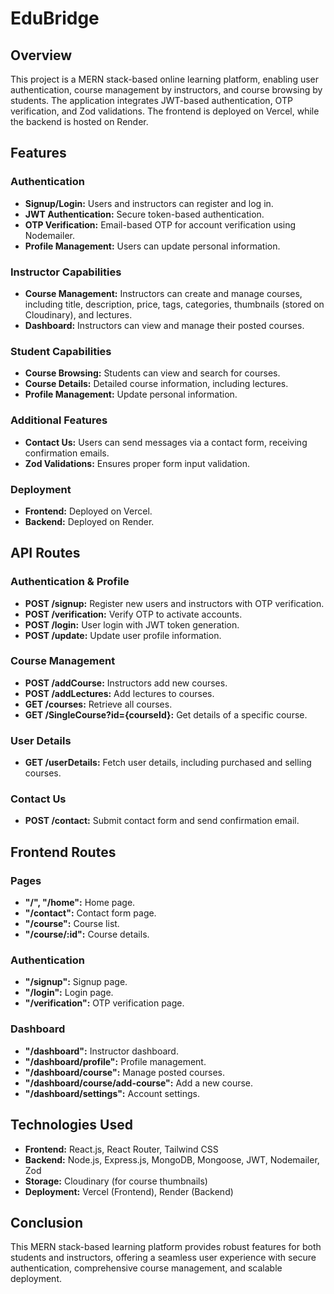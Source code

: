 # EduBridge

## Overview
This project is a MERN stack-based online learning platform, enabling user authentication, course management by instructors, and course browsing by students. The application integrates JWT-based authentication, OTP verification, and Zod validations. The frontend is deployed on Vercel, while the backend is hosted on Render.

## Features

### Authentication
- **Signup/Login:** Users and instructors can register and log in.
- **JWT Authentication:** Secure token-based authentication.
- **OTP Verification:** Email-based OTP for account verification using Nodemailer.
- **Profile Management:** Users can update personal information.

### Instructor Capabilities
- **Course Management:** Instructors can create and manage courses, including title, description, price, tags, categories, thumbnails (stored on Cloudinary), and lectures.
- **Dashboard:** Instructors can view and manage their posted courses.

### Student Capabilities
- **Course Browsing:** Students can view and search for courses.
- **Course Details:** Detailed course information, including lectures.
- **Profile Management:** Update personal information.

### Additional Features
- **Contact Us:** Users can send messages via a contact form, receiving confirmation emails.
- **Zod Validations:** Ensures proper form input validation.

### Deployment
- **Frontend:** Deployed on Vercel.
- **Backend:** Deployed on Render.

## API Routes

### Authentication & Profile
- **POST /signup:** Register new users and instructors with OTP verification.
- **POST /verification:** Verify OTP to activate accounts.
- **POST /login:** User login with JWT token generation.
- **POST /update:** Update user profile information.

### Course Management
- **POST /addCourse:** Instructors add new courses.
- **POST /addLectures:** Add lectures to courses.
- **GET /courses:** Retrieve all courses.
- **GET /SingleCourse?id={courseId}:** Get details of a specific course.

### User Details
- **GET /userDetails:** Fetch user details, including purchased and selling courses.

### Contact Us
- **POST /contact:** Submit contact form and send confirmation email.

## Frontend Routes

### Pages
- **"/", "/home":** Home page.
- **"/contact":** Contact form page.
- **"/course":** Course list.
- **"/course/:id":** Course details.

### Authentication
- **"/signup":** Signup page.
- **"/login":** Login page.
- **"/verification":** OTP verification page.

### Dashboard
- **"/dashboard":** Instructor dashboard.
- **"/dashboard/profile":** Profile management.
- **"/dashboard/course":** Manage posted courses.
- **"/dashboard/course/add-course":** Add a new course.
- **"/dashboard/settings":** Account settings.

## Technologies Used

- **Frontend:** React.js, React Router, Tailwind CSS
- **Backend:** Node.js, Express.js, MongoDB, Mongoose, JWT, Nodemailer, Zod
- **Storage:** Cloudinary (for course thumbnails)
- **Deployment:** Vercel (Frontend), Render (Backend)

## Conclusion
This MERN stack-based learning platform provides robust features for both students and instructors, offering a seamless user experience with secure authentication, comprehensive course management, and scalable deployment.

